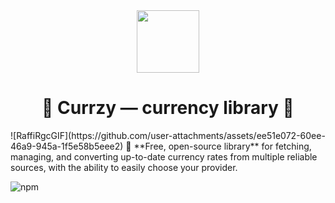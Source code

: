 <div align="center">
  <img src="https://raw.githubusercontent.com/anidzen-labs/Design-assets/refs/heads/main/anidzen/TRANSPARENT_WHITE_RING.png" height="100px">
  <h1>
💸 Currzy — currency library 💸</h1> 
</div>
![RaffiRgcGIF](https://github.com/user-attachments/assets/ee51e072-60ee-46a9-945a-1f5e58b5eee2)
💱 **Free, open-source library** for fetching, managing, and converting up-to-date currency rates from multiple reliable sources, with the ability to easily choose your provider.  


![npm](https://img.shields.io/npm/dt/currzy?color=blue&label=npm%20downloads)
